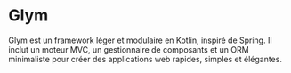 # Glym
Glym est un framework léger et modulaire en Kotlin, inspiré de Spring. Il inclut un moteur MVC, un gestionnaire de composants et un ORM minimaliste pour créer des applications web rapides, simples et élégantes.

